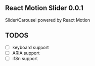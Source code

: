 ## React Motion Slider 0.0.1

Slider/Carousel powered by React Motion

## TODOS

- [ ] keyboard support
- [ ] ARIA support
- [ ] i18n support